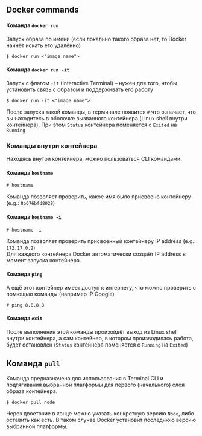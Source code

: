 ## Docker commands
#### Команда `docker run`
Запуск образа по имени (если локально такого образа нет, то Docker начнёт искать его удалённо)
```shell
$ docker run <"image name">
```

#### Команда `docker run -it`
Запуск с флагом `-it` (Interactive Terminal) – нужен для того, чтобы установить связь с образом и поддерживать его работу
```shell
$ docker run -it <"image name">
```
После запуска такой команды, в терминале появится `#` что означает, что вы находитесь в оболочке вызванного контейнера (Linux shell внутри контейнера). При этом `Status` контейнера поменяется с `Exited` на `Running`

### Команды внутри контейнера
Находясь внутри контейнера, можно пользоваться CLI командами.

#### Команда `hostname`
```shell
# hostname
```
Команда позволяет проверить, какое имя было присвоено контейнеру (e.g.: `8b676bfd8028`)

#### Команда `hostname -i`
```shell
# hostname -i
```
Команда позволяет проверить присвоенный контейнеру IP address (e.g.: `172.17.0.2`)  
Для каждого контейнера Docker автоматически создаёт IP address в момент запуска контейнера.  

#### Команда `ping`
А ещё этот контейнер имеет доступ к интернету, что можно проверить с помющью команды (например IP Google)
```shell
# ping 8.8.8.8
```

#### Команда `exit`
После выполнения этой команды произойдёт выход из Linux shell внутри контейнера, а сам контейнер, в котором производилась работа, будет остановлен (`Status` контейнера поменяется с `Running` на `Exited`)

## Команда `pull`
Команда предназначена для использования в Terminal CLI и подтягивания выбранной платформы для первого (начального) слоя образа контейнера.
```shell
$ docker pull node
```
Через двоеточие в конце можно указать конкретную версию `Node`, либо оставить как есть. В таком случае Docker установит последнюю версию выбранной платформы.
